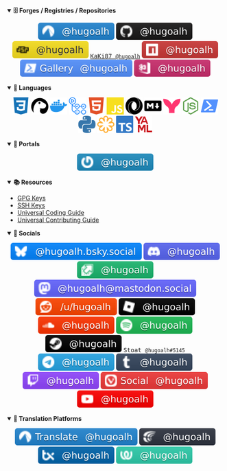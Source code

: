 <details open>
  <summary><b>🗄️ Forges / Registries / Repositories</b></summary>
  <div align="center">

[![Codeberg: @hugoalh](./assets/badges/codeberg.svg "Codeberg: @hugoalh")](https://codeberg.org/hugoalh)
[![GitHub: @hugoalh](./assets/badges/github.svg "GitHub: @hugoalh")](https://github.com/hugoalh)
[![JSR: @hugoalh](./assets/badges/jsr.svg "JSR: @hugoalh")](https://jsr.io/@hugoalh)
[<kbd>KaKi87 `@hugoalh`</kbd>](https://git.kaki87.net/hugoalh)
[![NPM: @hugoalh](./assets/badges/npm.svg "NPM: @hugoalh")](https://www.npmjs.com/~hugoalh)
[![PowerShell Gallery: @hugoalh](./assets/badges/powershell-gallery.svg "PowerShell Gallery: @hugoalh")](https://www.powershellgallery.com/profiles/hugoalh)
[![Visual Studio Marketplace: @hugoalh](./assets/badges/visual-studio-marketplace.svg "Visual Studio Marketplace: @hugoalh")](https://marketplace.visualstudio.com/publishers/hugoalh)

  </div>
</details>
<details open>
  <summary><b>💬 Languages</b></summary>
  <div align="center">

![CSS 3](./assets/icons/css-3.svg "CSS 3")
![Deno](./assets/icons/deno.svg "Deno")
![Docker](./assets/icons/docker.svg "Docker")
![GitHub Actions](./assets/icons/github-actions.svg "GitHub Actions")
![HTML 5](./assets/icons/html-5.svg "HTML 5")
![JavaScript](./assets/icons/javascript.svg "JavaScript")
![JSON](./assets/icons/json.svg "JSON")
![Markdown](./assets/icons/markdown.svg "Markdown")
![Mermaid](./assets/icons/mermaid.svg "Mermaid")
![NodeJS](./assets/icons/nodejs.svg "NodeJS")
![PowerShell](./assets/icons/powershell.svg "PowerShell")
![Python](./assets/icons/python.svg "Python")
![SVG](./assets/icons/svg.svg "SVG")
![TypeScript](./assets/icons/typescript.svg "TypeScript")
![YAML](./assets/icons/yaml.svg "YAML")

  </div>
</details>
<details open>
  <summary><b>🚪 Portals</b></summary>
  <div align="center">

[![Gravatar: @hugoalh](./assets/badges/gravatar.svg "Gravatar: @hugoalh")](https://gravatar.com/hugoalh)

  </div>
</details>
<details open>
  <summary><b>📚 Resources</b></summary>

- [GPG Keys](./assets/gpg-keys.tsv)
- [SSH Keys](./assets/ssh-keys.tsv)
- [Universal Coding Guide](./guides/universal-coding.md)
- [Universal Contributing Guide](./guides/universal-contributing.md)

</details>
<details open>
  <summary><b>👥 Socials</b></summary>
  <div align="center">

[![Bluesky: @hugoalh.bsky.social](./assets/badges/bluesky.svg "Bluesky: @hugoalh.bsky.social")](https://bsky.app/profile/hugoalh.bsky.social)
![Discord: @hugoalh](./assets/badges/discord.svg "Discord: @hugoalh")
[![Imgur: @hugoalh](./assets/badges/imgur.svg "Imgur: @hugoalh")](https://imgur.com/user/hugoalh)
[![Mastodon: @hugoalh@mastodon.social](./assets/badges/mastodon.svg "Mastodon: @hugoalh@mastodon.social")](https://mastodon.social/@hugoalh)
[![Reddit: /u/hugoalh](./assets/badges/reddit.svg "Reddit: /u/hugoalh")](https://www.reddit.com/user/hugoalh)
[![Roblox: @hugoalh](./assets/badges/roblox.svg "Roblox: @hugoalh")](https://www.roblox.com/users/194932593/profile)
[![SoundCloud: @hugoalh](./assets/badges/soundcloud.svg "SoundCloud: @hugoalh")](https://soundcloud.com/hugoalh)
[![Spotify: @hugoalh](./assets/badges/spotify.svg "Spotify: @hugoalh")](https://open.spotify.com/user/hugoalh)
[![Steam: @hugoalh](./assets/badges/steam.svg "Steam: @hugoalh")](https://steamcommunity.com/id/hugoalh)
<kbd>Stoat `@hugoalh#5145`</kbd>
[![Telegram: @hugoalh](./assets/badges/telegram.svg "Telegram: @hugoalh")](https://t.me/hugoalh)
[![Tumblr: @hugoalh](./assets/badges/tumblr.svg "Tumblr: @hugoalh")](https://hugoalh.tumblr.com)
[![Twitch: @hugoalh](./assets/badges/twitch.svg "Twitch: @hugoalh")](https://www.twitch.tv/hugoalh)
[![Vivaldi Social: @hugoalh](./assets/badges/vivaldi-social.svg "Vivaldi Social: @hugoalh")](https://social.vivaldi.net/@hugoalh)
[![YouTube: @hugoalh](./assets/badges/youtube.svg "YouTube: @hugoalh")](https://www.youtube.com/@hugoalh)

  </div>
</details>
<details open>
  <summary><b>🦜 Translation Platforms</b></summary>
  <div align="center">

[![Codeberg Translate: @hugoalh](./assets/badges/codeberg-translate.svg "Codeberg Translate: @hugoalh")](https://translate.codeberg.org/user/hugoalh)
[![Crowdin: @hugoalh](./assets/badges/crowdin.svg "Crowdin: @hugoalh")](https://crowdin.com/profile/hugoalh)
[![Transifex: @hugoalh](./assets/badges/transifex.svg "Transifex: @hugoalh")](https://app.transifex.com/user/profile/hugoalh)
[![Weblate: @hugoalh](./assets/badges/weblate.svg "Weblate: @hugoalh")](https://hosted.weblate.org/user/hugoalh)

  </div>
</details>
